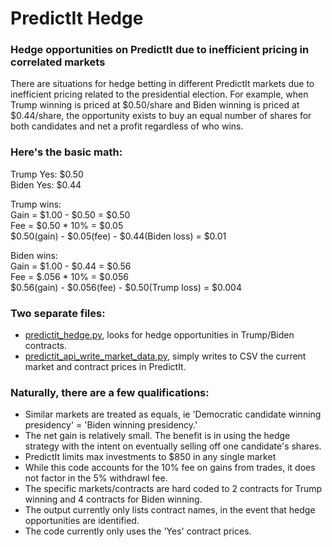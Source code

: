 # PredictIt Hedge
### Hedge opportunities on PredictIt due to inefficient pricing in correlated markets

There are situations for hedge betting in different PredictIt markets due to inefficient pricing related to the presidential election.
For example, when Trump winning is priced at $0.50/share and Biden winning is priced at $0.44/share, the opportunity exists to buy an equal number of shares for both candidates and net a profit regardless of who wins.

### Here's the basic math:  
Trump Yes: $0.50  
Biden Yes: $0.44  

Trump wins:  
Gain = $1.00 - $0.50 = $0.50  
Fee = $0.50 * 10% = $0.05  
$0.50(gain) - $0.05(fee) - $0.44(Biden loss) = $0.01  

Biden wins:  
Gain = $1.00 - $0.44 = $0.56  
Fee = $.056 * 10% = $0.056  
$0.56(gain) - $0.056(fee) - $0.50(Trump loss) = $0.004  

### Two separate files:
* [predictit_hedge.py](https://github.com/mauricebransfield/predictit_hedge/blob/master/predictit_hedge.py), looks for hedge opportunities in Trump/Biden contracts.
* [predictit_api_write_market_data.py](https://github.com/mauricebransfield/predictit_hedge/blob/master/predictit_api_write_market_data.py), simply writes to CSV the current market and contract prices in PredictIt.

### Naturally, there are a few qualifications:
* Similar markets are treated as equals, ie 'Democratic candidate winning presidency' = 'Biden winning presidency.'
* The net gain is relatively small. The benefit is in using the hedge strategy with the intent on eventually selling off one candidate's shares.
* PredictIt limits max investments to $850 in any single market
* While this code accounts for the 10% fee on gains from trades, it does not factor in the 5% withdrawl fee.
* The specific markets/contracts are hard coded to 2 contracts for Trump winning and 4 contracts for Biden winning.  
* The output currently only lists contract names, in the event that hedge opportunities are identified.
* The code currently only uses the 'Yes' contract prices. 
